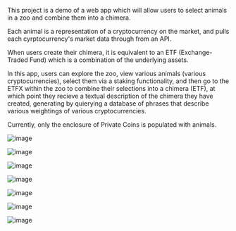 This project is a demo of a web app which will allow users to select animals in a zoo and combine them into a chimera.

Each animal is a representation of a cryptocurrency on the market, and pulls each cyrptocurrency's market data through from an API.

When users create their chimera, it is equivalent to an ETF (Exchange-Traded Fund) which is a combination of the underlying assets.

In this app, users can explore the zoo, view various animals (various cryptocurrencies), select them via a staking functionality,
and then go to the ETFX within the zoo to combine their selections into a chimera (ETF), at which point they recieve a textual description 
of the chimera they have created, generating by quierying a database of phrases that describe various weightings of various cryptocurrencies.

Currently, only the enclosure of Private Coins is populated with animals.

![image](https://user-images.githubusercontent.com/45384912/151660513-e9d1f2df-ff66-4854-b65c-bab4729fd61e.png)

![image](https://user-images.githubusercontent.com/45384912/151660572-555f5eee-fb9d-4222-98dd-923bb1d59a53.png)

![image](https://user-images.githubusercontent.com/45384912/151660586-5e8c6f0a-f593-4c47-9dd2-4f065a70bdfe.png)

![image](https://user-images.githubusercontent.com/45384912/151660528-13071f56-03d2-4d0c-9489-07d3455c763d.png)

![image](https://user-images.githubusercontent.com/45384912/151660540-b07a6117-23e0-4b8c-8aba-1ca5445ffbf1.png)

![image](https://user-images.githubusercontent.com/45384912/151660553-a968c238-213d-40be-b731-c6bf9ca73c93.png)

![image](https://user-images.githubusercontent.com/45384912/151660559-1f2e7236-8c10-4c72-8a05-b9b4239bff0a.png)
